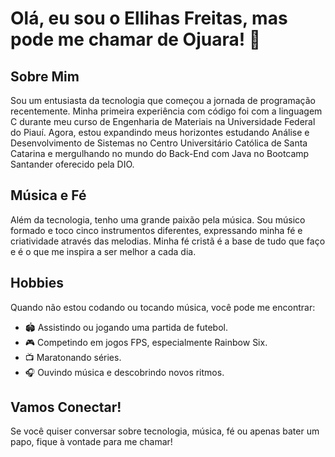 # Olá, eu sou o Ellihas Freitas, mas pode me chamar de Ojuara! 👋

## Sobre Mim
Sou um entusiasta da tecnologia que começou a jornada de programação recentemente. Minha primeira experiência com código foi com a linguagem C durante meu curso de Engenharia de Materiais na Universidade Federal do Piauí. Agora, estou expandindo meus horizontes estudando Análise e Desenvolvimento de Sistemas no Centro Universitário Católica de Santa Catarina e mergulhando no mundo do Back-End com Java no Bootcamp Santander oferecido pela DIO.

## Música e Fé
Além da tecnologia, tenho uma grande paixão pela música. Sou músico formado e toco cinco instrumentos diferentes, expressando minha fé e criatividade através das melodias. Minha fé cristã é a base de tudo que faço e é o que me inspira a ser melhor a cada dia.

## Hobbies
Quando não estou codando ou tocando música, você pode me encontrar:
- 🏟️ Assistindo ou jogando uma partida de futebol.
- 🎮 Competindo em jogos FPS, especialmente Rainbow Six.
- 📺 Maratonando séries.
- 🎧 Ouvindo música e descobrindo novos ritmos.

## Vamos Conectar!
Se você quiser conversar sobre tecnologia, música, fé ou apenas bater um papo, fique à vontade para me chamar!

